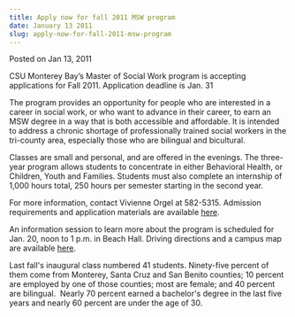 ```yaml
---
title: Apply now for fall 2011 MSW program
date: January 13 2011
slug: apply-now-for-fall-2011-msw-program
---
```





<span class="date">Posted on Jan 13, 2011    </span>
<p>CSU Monterey Bay&#x2019;s Master of Social Work program is accepting
applications for Fall 2011. Application deadline is Jan. 31</p>
<p>The program provides an opportunity for people who are
interested in a career in social work, or who want to advance in
their career, to earn an MSW degree in a way that is both
accessible and affordable. It is intended to address a chronic
shortage of professionally trained social workers in the tri-county
area, especially those who are bilingual and bicultural.</p>
<p>Classes are small and personal, and are offered in the evenings.
The three-year program allows students to concentrate in either
Behavioral Health, or Children, Youth and Families. Students must
also complete an internship of 1,000 hours total, 250 hours per
semester starting in the second year.</p>
<p>For more information, contact Vivienne Orgel at 582-5315.
Admission requirements and application materials are available
<a href="http://csumb.edu/msw" rel="nofollow">here</a>.</p>
<p>An information session to learn more about the program is
scheduled for Jan. 20, noon to 1 p.m. in Beach Hall. Driving
directions and a campus map are available <a href="http://csumb.edu/map" rel="nofollow">here</a>.</p>
<p>Last fall&apos;s inaugural class numbered 41 students. Ninety-five
percent of them come from Monterey, Santa Cruz and San Benito
counties; 10 percent are employed by one of those counties; most
are female; and 40 percent are bilingual.&#xA0; Nearly 70 percent
earned a bachelor&apos;s degree in the last five years and nearly 60
percent are under the age of 30.</p>
<p><br>
&#xA0;</br></p>





